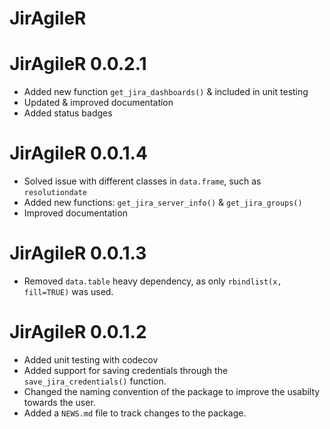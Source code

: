 # JirAgileR


# JirAgileR 0.0.2.1
* Added new function `get_jira_dashboards()` & included in unit testing
* Updated & improved documentation
* Added status badges

# JirAgileR 0.0.1.4

* Solved issue with different classes in `data.frame`, such as `resolutiondate`
* Added new functions: `get_jira_server_info()` & `get_jira_groups()`
* Improved documentation

# JirAgileR 0.0.1.3

* Removed `data.table` heavy dependency, as only `rbindlist(x, fill=TRUE)` was used.

# JirAgileR 0.0.1.2

* Added unit testing with codecov
* Added support for saving credentials through the `save_jira_credentials()` function.
* Changed the naming convention of the package to improve the usabilty towards the user.
* Added a `NEWS.md` file to track changes to the package.

